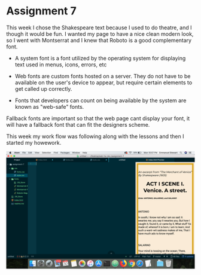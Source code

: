 # Assignment 7

This week I chose the Shakespeare text because I used to do theatre, and I though it would be fun. I wanted my page to have a nice clean modern look, so I went with Montserrat and I knew that Roboto is a good complementary font.

* A system font is a font utilized by the operating system for displaying text used in menus, icons, errors, etc

* Web fonts are custom fonts hosted on a server. They do not have to be available on the user's device to appear, but require certain elements to get called up correctly.

* Fonts that developers can count on being available by the system are known as "web-safe" fonts.


Fallback fonts are important so that the web page cant display your font, it will have a fallback font that can  fit the designers scheme.

This week my work flow was following along with the lessons and then I started my howework.

![Screenshot](./images/screenshot.png)
